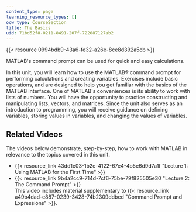 ```yaml
---
content_type: page
learning_resource_types: []
ocw_type: CourseSection
title: The Basics
uid: 71bd52f8-0211-8491-207f-722087127ab2
---
```

{{< resource 0994bdb9-43a6-fe32-a26e-8ce8d392a5cb >}}

  
MATLAB's command prompt can be used for quick and easy calculations.

In this unit, you will learn how to use the MATLAB® command prompt for performing calculations and creating variables. Exercises include basic operations, and are designed to help you get familiar with the basics of the MATLAB interface. One of MATLAB's conveniences is its ability to work with lists of numbers. You will have the opportunity to practice constructing and manipulating lists, vectors, and matrices. Since the unit also serves as an introduction to programming, you will receive guidance on defining variables, storing values in variables, and changing the values of variables.

## Related Videos

The videos below demonstrate, step-by-step, how to work with MATLAB in relevance to the topics covered in this unit.

- {{< resource_link 43dd1e03-1b2e-4122-67e4-4b5e6d9d7a1f "Lecture 1: Using MATLAB for the First Time" >}}
- {{< resource_link 9b4a2cc9-714d-7cf6-75be-79f825505e30 "Lecture 2: The Command Prompt" >}}   
    This video includes material supplementary to {{< resource_link a49b4dad-e887-0239-3428-74b2309ddbed "Command Prompt and Expressions" >}}.